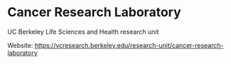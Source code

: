 # Cancer Research Laboratory
UC Berkeley Life Sciences and Health research unit

Website: https://vcresearch.berkeley.edu/research-unit/cancer-research-laboratory
